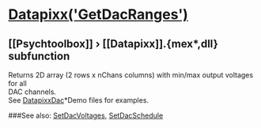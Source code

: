 # [Datapixx('GetDacRanges')](Datapixx-GetDacRanges) 
## [[Psychtoolbox]] &#8250; [[Datapixx]].{mex*,dll} subfunction


Returns 2D array (2 rows x nChans columns) with min/max output voltages for all  
DAC channels.  
See [DatapixxDac](DatapixxDac)\*Demo files for examples.  
  


###See also:
[SetDacVoltages](Datapixx-SetDacVoltages), [SetDacSchedule](Datapixx-SetDacSchedule)
